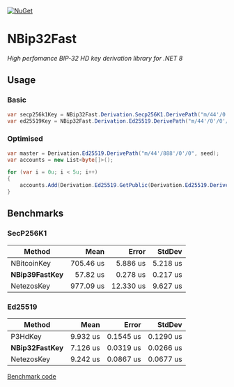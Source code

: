 [![NuGet](https://img.shields.io/nuget/v/NBip32Fast.svg)](https://www.nuget.org/packages/NBip32Fast)

# NBip32Fast
*High perfomance BIP-32 HD key derivation library for .NET 8*

## Usage
### Basic
```cs
var secp256k1Key = NBip32Fast.Derivation.Secp256K1.DerivePath("m/44'/0'/0'/0/0", seed).Key;
var ed25519Key = NBip32Fast.Derivation.Ed25519.DerivePath("m/44'/0'/0'/0'/0'", seed).Key;
```

### Optimised
```cs
var master = Derivation.Ed25519.DerivePath("m/44'/888'/0'/0", seed);
var accounts = new List<byte[]>();

for (var i = 0u; i < 5u; i++)
{
    accounts.Add(Derivation.Ed25519.GetPublic(Derivation.Ed25519.Derive(master, new KeyPathElement(i, true)).Key));
}
```

## Benchmarks
### SecP256K1
| Method        | Mean      | Error     | StdDev   |
|-------------- |----------:|----------:|---------:|
| NBitcoinKey   | 705.46 us |  5.886 us | 5.218 us |
| **NBip39FastKey**|  57.82 us |  0.278 us | 0.217 us |
| NetezosKey    | 977.09 us | 12.330 us | 9.627 us |

### Ed25519
| Method                  | Mean     | Error     | StdDev    |
|------------------------ |---------:|----------:|----------:|
| P3HdKey                 | 9.932 us | 0.1545 us | 0.1290 us |
| **NBip32FastKey**       | 7.126 us | 0.0319 us | 0.0266 us |
| NetezosKey              | 9.242 us | 0.0867 us | 0.0677 us |

[Benchmark code](https://github.com/kzorin52/NBip32Fast/blob/master/NBip32Fast.Benchmark/Program.cs)
